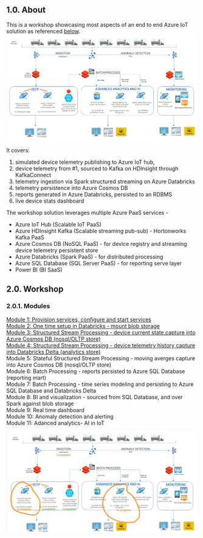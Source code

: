 ## 1.0. About
This is a workshop showcasing most aspects of an end to end Azure IoT solution as referenced [below](decks/ReferenceArchitecture.pptx).<br>
![ReferenceArchitecture](images/ReferenceArchitecture.png)

It covers:<br> 
1.  simulated device telemetry publishing to Azure IoT hub, 
2.  device telemetry from #1, sourced to Kafka on HDInsight through KafkaConnect<BR> 
3.  telemetry ingestion via Spark structured streaming on Azure Databricks<BR>
4.  telemetry persistence into Azure Cosmos DB<br>
5.  reports generated in Azure Databricks, persisted to an RDBMS<br>
6.  live device stats dashboard<br>
  
The workshop solution leverages multiple Azure PaaS services - <BR>
  - Azure IoT Hub (Scalable IoT PaaS) <BR>
  - Azure HDInsight Kafka (Scalable streaming pub-sub) - Hortonworks Kafka PaaS <BR>
  - Azure Cosmos DB (NoSQL PaaS)  - for device registry and streaming device telemetry persistent store <BR>
  - Azure Databricks (Spark PaaS) - for distributed processing <BR>
  - Azure SQL Database (SQL Server PaaS) - for reporting serve layer <BR>
  - Power BI (BI SaaS) <BR>
  
## 2.0. Workshop
### 2.0.1. Modules 
[Module 1: Provision services, configure and start services](docs/WorkshopReadMe.md#module-1-provision-services-configure-and-start-services)<BR>
[Module 2: One time setup in Databricks - mount blob storage](docs/WorkshopReadMe.md#module-2-setup)<BR>
[Module 3: Structured Stream Processing - device current state capture into Azure Cosmos DB (nosql/OLTP store)](docs/WorkshopReadMe.md#module-3-structured-stream-processing---device-current-state-capture-into-azure-cosmos-db-nosql)<BR>
[Module 4: Structured Stream Processing - device telemetry history capture into Databricks Delta (analytics store)](docs/WorkshopReadMe.md#module-4-structured-stream-processing---device-telemetry-history-capture-into-databricks-delta)<BR>
Module 5: Stateful Structured Stream Processing - moving averges capture into Azure Cosmos DB (nosql/OLTP store)<BR>
Module 6: Batch Processing - reports persisted to Azure SQL Database (reporting mart)<BR>
Module 7: Batch Processing - time series modeling and persisting to Azure SQL Database and Databricks Delta<BR>
Module 8: BI and visualization - sourced from SQL Database, and over Spark against blob storage<BR>
Module 9: Real time dashboard<BR>
Module 10: Anomaly detection and alerting<BR>
Module 11: Adanced analytics- AI in IoT<BR>

![WIP](images/WorkInProgress.png)
